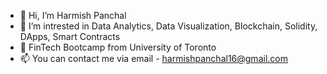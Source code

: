 - 👋 Hi, I’m Harmish Panchal
- 👀 I’m intrested in Data Analytics, Data Visualization, Blockchain, Solidity, DApps, Smart Contracts
- 🌱 FinTech Bootcamp from University of Toronto
- 📫 You can contact me via email - harmishpanchal16@gmail.com

<!---
happie16/happie16 is a ✨ special ✨ repository because its `README.md` (this file) appears on your GitHub profile.
You can click the Preview link to take a look at your changes.
--->
